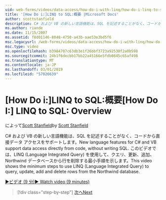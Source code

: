 ```yaml
---
uid: web-forms/videos/data-access/how-do-i-with-linq/how-do-i-linq-to-sql-overview
title: '[How Do i:]LINQ to SQL:概要 |Microsoft Docs'
author: scottstanfield
description: C# および VB の新しい言語機能は、SQL を記述することがなく、コードから直接データ アクセスをサポートします。 このビデオは、LINQ (Language int です。... を使用する最小手順を示しています。
ms.author: riande
ms.date: 11/15/2007
ms.assetid: f8d01146-8048-4750-a43b-aae53e3bd5f6
msc.legacyurl: /web-forms/videos/data-access/how-do-i-with-linq/how-do-i-linq-to-sql-overview
msc.type: video
ms.openlocfilehash: b3984707c63db3e1f26bbf3723a92530f2a0b598
ms.sourcegitcommit: 24b1f6decbb17bb22a45166e5fdb0845c65af498
ms.translationtype: MT
ms.contentlocale: ja-JP
ms.lasthandoff: 03/01/2019
ms.locfileid: "57026639"
---
```

<a name="how-do-i-linq-to-sql-overview"></a><span data-ttu-id="c243f-104">[How Do i:]LINQ to SQL:概要</span><span class="sxs-lookup"><span data-stu-id="c243f-104">[How Do I:] LINQ to SQL: Overview</span></span>
====================
<span data-ttu-id="c243f-105">によって[Scott Stanfield](https://github.com/scottstanfield)</span><span class="sxs-lookup"><span data-stu-id="c243f-105">by [Scott Stanfield](https://github.com/scottstanfield)</span></span>

<span data-ttu-id="c243f-106">C# および VB の新しい言語機能は、SQL を記述することがなく、コードから直接データ アクセスをサポートします。</span><span class="sxs-lookup"><span data-stu-id="c243f-106">New language features for C# and VB support data access directly from code, without writing SQL.</span></span> <span data-ttu-id="c243f-107">このビデオでは、LINQ (Language Integrated Query) を使用して、クエリ、更新、追加、Northwind データベースから行を削除する最小手順を示します。</span><span class="sxs-lookup"><span data-stu-id="c243f-107">This video shows the minimum steps to use LINQ (Language Integrated Query) to query, update, add and delete rows from the Northwind database.</span></span>

[<span data-ttu-id="c243f-108">&#9654;ビデオ (9 分)</span><span class="sxs-lookup"><span data-stu-id="c243f-108">&#9654; Watch video (9 minutes)</span></span>](https://channel9.msdn.com/Blogs/ASP-NET-Site-Videos/how-do-i-linq-to-sql-overview)

> [!div class="step-by-step"]
> [<span data-ttu-id="c243f-109">次へ</span><span class="sxs-lookup"><span data-stu-id="c243f-109">Next</span></span>](how-do-i-linq-to-sql-data-model.md)
